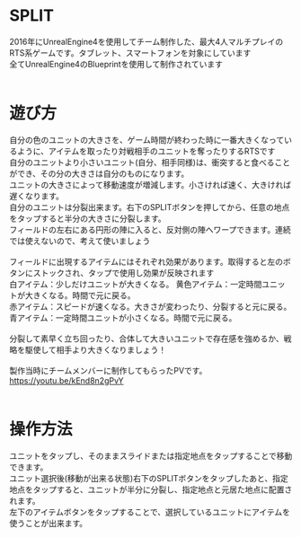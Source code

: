 # SPLIT<br>
2016年にUnrealEngine4を使用してチーム制作した、最大4人マルチプレイのRTS系ゲームです。タブレット、スマートフォンを対象にしています<br>
全てUnrealEngine4のBlueprintを使用して制作されています<br>
<br>
# 遊び方<br>
自分の色のユニットの大きさを、ゲーム時間が終わった時に一番大きくなっているように、アイテムを取ったり対戦相手のユニットを奪ったりするRTSです<br>
自分のユニットより小さいユニット(自分、相手同様)は、衝突すると食べることができ、その分の大きさは自分のものになります。<br>
ユニットの大きさによって移動速度が増減します。小さければ速く、大きければ遅くなります。<br>
自分のユニットは分裂出来ます。右下のSPLITボタンを押してから、任意の地点をタップすると半分の大きさに分裂します。<br>
フィールドの左右にある円形の陣に入ると、反対側の陣へワープできます。連続では使えないので、考えて使いましょう<br>
<br>
フィールドに出現するアイテムにはそれぞれ効果があります。取得すると左のボタンにストックされ、タップで使用し効果が反映されます<br>
白アイテム：少しだけユニットが大きくなる。
黄色アイテム：一定時間ユニットが大きくなる。時間で元に戻る。<br>
赤アイテム：スピードが速くなる。大きさが変わったり、分裂すると元に戻る。<br>
青アイテム：一定時間ユニットが小さくなる。時間で元に戻る。<br>
<br>
分裂して素早く立ち回ったり、合体して大きいユニットで存在感を強めるか、戦略を駆使して相手より大きくなりましょう！<br>
<br>
製作当時にチームメンバーに制作してもらったPVです。<br>
https://youtu.be/kEnd8n2gPvY<br>
<br>
# 操作方法<br>
ユニットをタップし、そのままスライドまたは指定地点をタップすることで移動できます。<br>
ユニット選択後(移動が出来る状態)右下のSPLITボタンをタップしたあと、指定地点をタップすると、ユニットが半分に分裂し、指定地点と元居た地点に配置されます。<br>
左下のアイテムボタンをタップすることで、選択しているユニットにアイテムを使うことが出来ます。<br>
